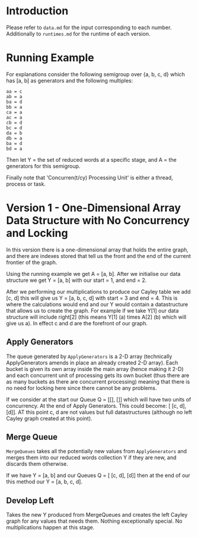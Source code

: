 # Introduction
Please refer to `data.md` for the input corresponding to each number.
Additionally to `runtimes.md` for the runtime of each version.  

# Running Example
For explanations consider the following semigroup over {a, b, c, d} which has [a, b] as generators and the following multiples:

```
aa = c
ab = a
ba = d
bb = a
ca = a
ac = a
cb = d
bc = d
da = b
db = a
ba = d
bd = a
```

Then let Y = the set of reduced words at a specific stage, and A = the generators for this semigroup.

Finally note that 'Concurren(t/cy) Processing Unit' is either a thread, process or task.

# Version 1 - One-Dimensional Array Data Structure with No Concurrency and Locking

In this version there is a one-dimensional array that holds the entire graph, and there are indexes stored that tell us the front and the end of the current frontier of the graph.

Using the running example we get A = [a, b]. After we initialise our data structure we get Y = [a, b] with our start = 1, and end = 2.

After we performing our multiplications to produce our Cayley table we add [c, d] this will give us Y = [a, b, c, d] with start = 3 and end = 4. This is where the calculations would end and our Y would contain a datastructure that allows us to create the graph. For example if we take Y[1] our data structure will include right[2] (this means Y[1] (a) times A[2] (b) which will give us a). In effect c and d are the forefront of our graph.

## Apply Generators

The queue generated by `ApplyGenerators` is a 2-D array (technically ApplyGenerators amends in place an already created 2-D array). Each bucket is given its own array inside the main array (hence making it 2-D) and each concurrent unit of processing gets its own bucket (thus there are as many buckets as there are concurrent processing) meaning that there is no need for locking here since there cannot be any problems.

If we consider at the start our Queue Q = [[], []] which will have two units of concurrency. At the end of Apply Generators. This could become: [ [c, d], [d]]. AT this point c, d are not values but full datastructures (although no left Cayley graph created at this point).

## Merge Queue

`MergeQueues` takes all the potentially new values from `ApplyGenerators` and merges them into our reduced words collection Y if they are new, and discards them otherwise.

If we have Y = [a, b] and our Queues Q = [ [c, d], [d]] then at the end of our this method our Y = [a, b, c, d].

## Develop Left

Takes the new Y produced from MergeQueues and creates the left Cayley graph for any values that needs them. Nothing exceptionally special. No multiplications happen at this stage.
